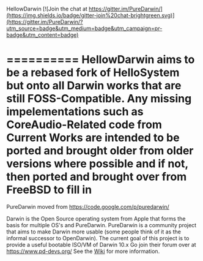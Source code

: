 HellowDarwin [![Join the chat at https://gitter.im/PureDarwin/](https://img.shields.io/badge/gitter-join%20chat-brightgreen.svg)](https://gitter.im/PureDarwin/?utm_source=badge&utm_medium=badge&utm_campaign=pr-badge&utm_content=badge)
 
==========
HellowDarwin aims to be a rebased fork of HelloSystem but onto all Darwin works that are still FOSS-Compatible. Any missing impelementations such as CoreAudio-Related code from Current Works are intended to be ported and brought older from older versions where possible and if not, then ported and brought over from FreeBSD to fill in
==========

PureDarwin moved from https://code.google.com/p/puredarwin/

Darwin is the Open Source operating system from Apple that forms the basis for multiple OS's and PureDarwin. PureDarwin is a community project that aims to make Darwin more usable (some people think of it as the informal successor to OpenDarwin). The current goal of this project is to provide a useful bootable ISO/VM of Darwin 10.x
Go join their forum over at https://www.pd-devs.org/ 
See the [Wiki](https://github.com/PureDarwin/PureDarwin/wiki) for more information.
